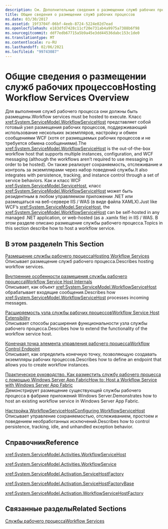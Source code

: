 ```yaml
---
description: См. Дополнительные сведения о размещении служб рабочих процессов
title: Общие сведения о размещении служб рабочих процессов
ms.date: 03/30/2017
ms.assetid: 19f3704f-06bf-4eeb-8724-5224e02d7ead
ms.openlocfilehash: e183dfd7428c11cf20e731ab4a9975a7388b6f98
ms.sourcegitcommit: ddf7edb67715a5b9a45e3dd44536dabc153c1de0
ms.translationtype: MT
ms.contentlocale: ru-RU
ms.lasthandoff: 02/06/2021
ms.locfileid: "99743087"
---
```

# <a name="hosting-workflow-services-overview"></a><span data-ttu-id="90f56-103">Общие сведения о размещении служб рабочих процессов</span><span class="sxs-lookup"><span data-stu-id="90f56-103">Hosting Workflow Services Overview</span></span>

<span data-ttu-id="90f56-104">Для выполнения служб рабочего процесса они должны быть размещены.</span><span class="sxs-lookup"><span data-stu-id="90f56-104">Workflow services must be hosted to execute.</span></span> <span data-ttu-id="90f56-105">Класс <xref:System.ServiceModel.WorkflowServiceHost> представляет собой готовый узел размещения рабочих процессов, поддерживающий использование нескольких экземпляров, настройку и обмен сообщениями WCF (хотя от размещаемых рабочих процессов и не требуется обмена сообщениями).</span><span class="sxs-lookup"><span data-stu-id="90f56-105">The <xref:System.ServiceModel.WorkflowServiceHost> is the out-of-the-box workflow host that supports multiple instances, configuration, and WCF messaging (although the workflows aren’t required to use messaging in order to be hosted).</span></span>  <span data-ttu-id="90f56-106">Он также реализует сохраняемость, отслеживание и контроль за экземплярами через набор поведений службы.</span><span class="sxs-lookup"><span data-stu-id="90f56-106">It also integrates with persistence, tracking, and instance control through a set of service behaviors.</span></span>  <span data-ttu-id="90f56-107">Как и класс WCF <xref:System.ServiceModel.ServiceHost>, класс <xref:System.ServiceModel.WorkflowServiceHost> может быть резидентным в любом управляемом приложении .NET или размещаться на веб-сервере IIS / WAS (в виде файла XAMLX).</span><span class="sxs-lookup"><span data-stu-id="90f56-107">Just like WCF’s <xref:System.ServiceModel.ServiceHost>, the <xref:System.ServiceModel.WorkflowServiceHost> can be self-hosted in any managed .NET application, or web-hosted (as a .xamlx file) in IIS / WAS.</span></span>  <span data-ttu-id="90f56-108">В этом разделе описано размещение службы рабочего процесса.</span><span class="sxs-lookup"><span data-stu-id="90f56-108">Topics in this section describe how to host a workflow service.</span></span>  
  
## <a name="in-this-section"></a><span data-ttu-id="90f56-109">В этом разделе</span><span class="sxs-lookup"><span data-stu-id="90f56-109">In This Section</span></span>  

 [<span data-ttu-id="90f56-110">Размещение службы рабочего процесса</span><span class="sxs-lookup"><span data-stu-id="90f56-110">Hosting Workflow Services</span></span>](hosting-workflow-services.md)  
 <span data-ttu-id="90f56-111">Описывает размещение служб рабочего процесса.</span><span class="sxs-lookup"><span data-stu-id="90f56-111">Describes hosting workflow services.</span></span>  
  
 [<span data-ttu-id="90f56-112">Внутренние особенности размещения службы рабочего процесса</span><span class="sxs-lookup"><span data-stu-id="90f56-112">Workflow Service Host Internals</span></span>](workflow-service-host-internals.md)  
 <span data-ttu-id="90f56-113">Описывает, как объект <xref:System.ServiceModel.WorkflowServiceHost> обрабатывает входящие сообщения.</span><span class="sxs-lookup"><span data-stu-id="90f56-113">Describes how <xref:System.ServiceModel.WorkflowServiceHost> processes incoming messages.</span></span>  
  
 [<span data-ttu-id="90f56-114">Расширяемость узла службы рабочих процессов</span><span class="sxs-lookup"><span data-stu-id="90f56-114">Workflow Service Host Extensibility</span></span>](workflow-service-host-extensibility.md)  
 <span data-ttu-id="90f56-115">Описывает способы расширения функциональности узла службы рабочего процесса.</span><span class="sxs-lookup"><span data-stu-id="90f56-115">Describes how to extend the functionality of the workflow service host.</span></span>  
  
 [<span data-ttu-id="90f56-116">Конечная точка элемента управления рабочего процесса</span><span class="sxs-lookup"><span data-stu-id="90f56-116">Workflow Control Endpoint</span></span>](workflow-control-endpoint.md)  
 <span data-ttu-id="90f56-117">Описывает, как определить конечную точку, позволяющую создавать экземпляры рабочих процессов.</span><span class="sxs-lookup"><span data-stu-id="90f56-117">Describes how to define an endpoint that allows you to create workflow instances.</span></span>
  
 [<span data-ttu-id="90f56-118">Практическое руководство. Как разместить службу рабочего процесса с помощью Windows Server App Fabric</span><span class="sxs-lookup"><span data-stu-id="90f56-118">How to: Host a Workflow Service with Windows Server App Fabric</span></span>](how-to-host-a-workflow-service-with-windows-server-app-fabric.md)  
 <span data-ttu-id="90f56-119">Демонстрирует размещение существующей службы рабочего процесса в фабрике приложений Windows Server.</span><span class="sxs-lookup"><span data-stu-id="90f56-119">Demonstrates how to host an existing workflow service in Windows Server App Fabric.</span></span>  
  
 [<span data-ttu-id="90f56-120">Настройка WorkflowServiceHost</span><span class="sxs-lookup"><span data-stu-id="90f56-120">Configuring WorkflowServiceHost</span></span>](configuring-workflowservicehost.md)  
 <span data-ttu-id="90f56-121">Описывает управление сохраняемостью, отслеживанием, простоем и поведением необработанных исключений.</span><span class="sxs-lookup"><span data-stu-id="90f56-121">Describes how to control persistence, tracking, idle, and unhandled exception behavior.</span></span>  
  
## <a name="reference"></a><span data-ttu-id="90f56-122">Справочник</span><span class="sxs-lookup"><span data-stu-id="90f56-122">Reference</span></span>  

 <xref:System.ServiceModel.Activities.WorkflowServiceHost>  
  
 <xref:System.ServiceModel.Activities.WorkflowService>  
  
 <xref:System.ServiceModel.Activation.ServiceHostFactory>  
  
 <xref:System.ServiceModel.Activation.ServiceHostFactoryBase>  
  
 <xref:System.ServiceModel.Activation.WorkflowServiceHostFactory>  
  
## <a name="related-sections"></a><span data-ttu-id="90f56-123">Связанные разделы</span><span class="sxs-lookup"><span data-stu-id="90f56-123">Related Sections</span></span>  

 [<span data-ttu-id="90f56-124">Службы рабочего процесса</span><span class="sxs-lookup"><span data-stu-id="90f56-124">Workflow Services</span></span>](workflow-services.md)
